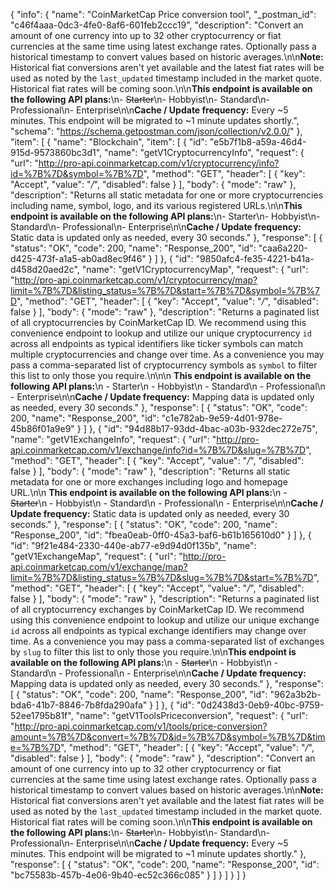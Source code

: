 {
  "info": {
    "name": "CoinMarketCap Price conversion tool",
    "_postman_id": "c46f4aaa-0dc3-4fe0-8af6-601feb2ccc19",
    "description": "Convert an amount of one currency into up to 32 other cryptocurrency or fiat currencies at the same time using latest exchange rates. Optionally pass a historical timestamp to convert values based on historic averages.\n\n**Note:** Historical fiat conversions aren't yet available and the latest fiat rates will be used as noted by the `last_updated` timestamp included in the market quote. Historical fiat rates will be coming soon.\n\n**This endpoint is available on the following API plans:**\n- ~~Starter~~\n- Hobbyist\n- Standard\n- Professional\n- Enterprise\n\n**Cache / Update frequency:** Every ~5 minutes. This endpoint will be migrated to ~1 minute updates shortly.",
    "schema": "https://schema.getpostman.com/json/collection/v2.0.0/"
  },
  "item": [
    {
      "name": "Blockchain",
      "item": [
        {
          "id": "e5b7f1b8-a59a-46d4-915d-9573860bc3d1",
          "name": "getV1CryptocurrencyInfo",
          "request": {
            "url": "http://pro-api.coinmarketcap.com/v1/cryptocurrency/info?id=%7B%7D&symbol=%7B%7D",
            "method": "GET",
            "header": [
              {
                "key": "Accept",
                "value": "*/*",
                "disabled": false
              }
            ],
            "body": {
              "mode": "raw"
            },
            "description": "Returns all static metadata for one or more cryptocurrencies including name, symbol, logo, and its various registered URLs.\n\n**This endpoint is available on the following API plans:**\n- Starter\n- Hobbyist\n- Standard\n- Professional\n- Enterprise\n\n**Cache / Update frequency:** Static data is updated only as needed, every 30 seconds."
          },
          "response": [
            {
              "status": "OK",
              "code": 200,
              "name": "Response_200",
              "id": "caa6a220-d425-473f-a1a5-ab0ad8ec9f46"
            }
          ]
        },
        {
          "id": "9850afc4-fe35-4221-b41a-d458d20aed2c",
          "name": "getV1CryptocurrencyMap",
          "request": {
            "url": "http://pro-api.coinmarketcap.com/v1/cryptocurrency/map?limit=%7B%7D&listing_status=%7B%7D&start=%7B%7D&symbol=%7B%7D",
            "method": "GET",
            "header": [
              {
                "key": "Accept",
                "value": "*/*",
                "disabled": false
              }
            ],
            "body": {
              "mode": "raw"
            },
            "description": "Returns a paginated list of all cryptocurrencies by CoinMarketCap ID. We recommend using this convenience endpoint to lookup and utilize our unique cryptocurrency `id` across all endpoints as typical identifiers like ticker symbols can match multiple cryptocurrencies and change over time. As a convenience you may pass a comma-separated list of cryptocurrency symbols as `symbol` to filter this list to only those you require.\n\n\n  **This endpoint is available on the following API plans:**\n  - Starter\n  - Hobbyist\n  - Standard\n  - Professional\n  - Enterprise\n\n**Cache / Update frequency:** Mapping data is updated only as needed, every 30 seconds."
          },
          "response": [
            {
              "status": "OK",
              "code": 200,
              "name": "Response_200",
              "id": "c1e782ab-9e59-4d01-978e-45b86f01a9e9"
            }
          ]
        },
        {
          "id": "94d88b17-93dd-4bac-a03b-932dec272e75",
          "name": "getV1ExchangeInfo",
          "request": {
            "url": "http://pro-api.coinmarketcap.com/v1/exchange/info?id=%7B%7D&slug=%7B%7D",
            "method": "GET",
            "header": [
              {
                "key": "Accept",
                "value": "*/*",
                "disabled": false
              }
            ],
            "body": {
              "mode": "raw"
            },
            "description": "Returns all static metadata for one or more exchanges including logo and homepage URL.\n\n  **This endpoint is available on the following API plans:**\n  - ~~Starter~~\n  - Hobbyist\n  - Standard\n  - Professional\n  - Enterprise\n\n**Cache / Update frequency:** Static data is updated only as needed, every 30 seconds."
          },
          "response": [
            {
              "status": "OK",
              "code": 200,
              "name": "Response_200",
              "id": "fbea0eab-0ff0-45a3-baf6-b61b165610d0"
            }
          ]
        },
        {
          "id": "9f21e484-2330-440e-ab77-e9d94d0f135b",
          "name": "getV1ExchangeMap",
          "request": {
            "url": "http://pro-api.coinmarketcap.com/v1/exchange/map?limit=%7B%7D&listing_status=%7B%7D&slug=%7B%7D&start=%7B%7D",
            "method": "GET",
            "header": [
              {
                "key": "Accept",
                "value": "*/*",
                "disabled": false
              }
            ],
            "body": {
              "mode": "raw"
            },
            "description": "Returns a paginated list of all cryptocurrency exchanges by CoinMarketCap ID. We recommend using this convenience endpoint to lookup and utilize our unique exchange `id` across all endpoints as typical exchange identifiers may change over time. As a convenience you may pass a comma-separated list of exchanges by `slug` to filter this list to only those you require.\n\n**This endpoint is available on the following API plans:**\n  - ~~Starter~~\n  - Hobbyist\n  - Standard\n  - Professional\n  - Enterprise\n\n**Cache / Update frequency:** Mapping data is updated only as needed, every 30 seconds."
          },
          "response": [
            {
              "status": "OK",
              "code": 200,
              "name": "Response_200",
              "id": "962a3b2b-bda6-41b7-8846-7b8fda290afa"
            }
          ]
        },
        {
          "id": "0d2438d3-0eb9-40bc-9759-52ee1795b81f",
          "name": "getV1ToolsPriceconversion",
          "request": {
            "url": "http://pro-api.coinmarketcap.com/v1/tools/price-conversion?amount=%7B%7D&convert=%7B%7D&id=%7B%7D&symbol=%7B%7D&time=%7B%7D",
            "method": "GET",
            "header": [
              {
                "key": "Accept",
                "value": "*/*",
                "disabled": false
              }
            ],
            "body": {
              "mode": "raw"
            },
            "description": "Convert an amount of one currency into up to 32 other cryptocurrency or fiat currencies at the same time using latest exchange rates. Optionally pass a historical timestamp to convert values based on historic averages.\n\n**Note:** Historical fiat conversions aren't yet available and the latest fiat rates will be used as noted by the `last_updated` timestamp included in the market quote. Historical fiat rates will be coming soon.\n\n**This endpoint is available on the following API plans:**\n- ~~Starter~~\n- Hobbyist\n- Standard\n- Professional\n- Enterprise\n\n**Cache / Update frequency:** Every ~5 minutes. This endpoint will be migrated to ~1 minute updates shortly."
          },
          "response": [
            {
              "status": "OK",
              "code": 200,
              "name": "Response_200",
              "id": "bc75583b-457b-4e06-9b40-ec52c366c085"
            }
          ]
        }
      ]
    }
  ]
}